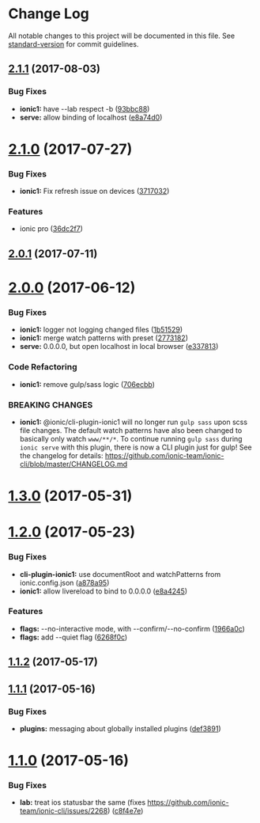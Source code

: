 # Change Log

All notable changes to this project will be documented in this file.
See [standard-version](https://github.com/conventional-changelog/standard-version) for commit guidelines.

<a name="2.1.1"></a>
## [2.1.1](https://github.com/ionic-team/ionic-cli/compare/@ionic/cli-plugin-ionic1@2.1.0...@ionic/cli-plugin-ionic1@2.1.1) (2017-08-03)


### Bug Fixes

* **ionic1:** have --lab respect -b ([93bbc88](https://github.com/ionic-team/ionic-cli/commit/93bbc88))
* **serve:** allow binding of localhost ([e8a74d0](https://github.com/ionic-team/ionic-cli/commit/e8a74d0))




<a name="2.1.0"></a>
# [2.1.0](https://github.com/ionic-team/ionic-cli/compare/@ionic/cli-plugin-ionic1@2.0.1...@ionic/cli-plugin-ionic1@2.1.0) (2017-07-27)


### Bug Fixes

* **ionic1:** Fix refresh issue on devices ([3717032](https://github.com/ionic-team/ionic-cli/commit/3717032))


### Features

* ionic pro ([36dc2f7](https://github.com/ionic-team/ionic-cli/commit/36dc2f7))




<a name="2.0.1"></a>
## [2.0.1](https://github.com/ionic-team/ionic-cli/compare/@ionic/cli-plugin-ionic1@2.0.0...@ionic/cli-plugin-ionic1@2.0.1) (2017-07-11)




<a name="2.0.0"></a>
# [2.0.0](https://github.com/ionic-team/ionic-cli/compare/@ionic/cli-plugin-ionic1@1.3.0...@ionic/cli-plugin-ionic1@2.0.0) (2017-06-12)


### Bug Fixes

* **ionic1:** logger not logging changed files ([1b51529](https://github.com/ionic-team/ionic-cli/commit/1b51529))
* **ionic1:** merge watch patterns with preset ([2773182](https://github.com/ionic-team/ionic-cli/commit/2773182))
* **serve:** 0.0.0.0, but open localhost in local browser ([e337813](https://github.com/ionic-team/ionic-cli/commit/e337813))


### Code Refactoring

* **ionic1:** remove gulp/sass logic ([706ecbb](https://github.com/ionic-team/ionic-cli/commit/706ecbb))


### BREAKING CHANGES

* **ionic1:** @ionic/cli-plugin-ionic1 will no longer run `gulp sass`
upon scss file changes. The default watch patterns have also been
changed to basically only watch `www/**/*`. To continue running `gulp
sass` during `ionic serve` with this plugin, there is now a CLI plugin
just for gulp! See the changelog for details:
https://github.com/ionic-team/ionic-cli/blob/master/CHANGELOG.md




<a name="1.3.0"></a>
# [1.3.0](https://github.com/ionic-team/ionic-cli/compare/@ionic/cli-plugin-ionic1@1.2.0...@ionic/cli-plugin-ionic1@1.3.0) (2017-05-31)




<a name="1.2.0"></a>
# [1.2.0](https://github.com/ionic-team/ionic-cli/compare/@ionic/cli-plugin-ionic1@1.1.2...@ionic/cli-plugin-ionic1@1.2.0) (2017-05-23)


### Bug Fixes

* **cli-plugin-ionic1:** use documentRoot and watchPatterns from ionic.config.json ([a878a95](https://github.com/ionic-team/ionic-cli/commit/a878a95))
* **ionic1:** allow livereload to bind to 0.0.0.0 ([e8a4245](https://github.com/ionic-team/ionic-cli/commit/e8a4245))


### Features

* **flags:** --no-interactive mode, with --confirm/--no-confirm ([1966a0c](https://github.com/ionic-team/ionic-cli/commit/1966a0c))
* **flags:** add --quiet flag ([6268f0c](https://github.com/ionic-team/ionic-cli/commit/6268f0c))




<a name="1.1.2"></a>
## [1.1.2](https://github.com/ionic-team/ionic-cli/compare/@ionic/cli-plugin-ionic1@1.1.1...@ionic/cli-plugin-ionic1@1.1.2) (2017-05-17)




<a name="1.1.1"></a>
## [1.1.1](https://github.com/ionic-team/ionic-cli/compare/@ionic/cli-plugin-ionic1@1.1.0...@ionic/cli-plugin-ionic1@1.1.1) (2017-05-16)


### Bug Fixes

* **plugins:** messaging about globally installed plugins ([def3891](https://github.com/ionic-team/ionic-cli/commit/def3891))




<a name="1.1.0"></a>
# [1.1.0](https://github.com/ionic-team/ionic-cli/compare/@ionic/cli-plugin-ionic1@1.0.0...@ionic/cli-plugin-ionic1@1.1.0) (2017-05-16)


### Bug Fixes

* **lab:** treat ios statusbar the same (fixes https://github.com/ionic-team/ionic-cli/issues/2268) ([c8f4e7e](https://github.com/ionic-team/ionic-cli/commit/c8f4e7e))
